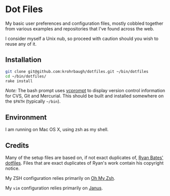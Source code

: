 # Dot Files 

My basic user preferences and configuration files, mostly cobbled together from
various examples and repositories that I've found across the web.

I consider myself a Unix nub, so proceed with caution should you wish to reuse
any of it.

## Installation

```sh
git clone git@github.com:krohrbaugh/dotfiles.git ~/bin/dotfiles
cd ~/bin/dotfiles/
rake install
```

_Note:_ The bash prompt uses [vcprompt](http://vc.gerg.ca/hg/vcprompt) to
display version control information for CVS, Git and Mercurial. This should be
built and installed somewhere on the `$PATH` (typically `~/bin`).

## Environment
I am running on Mac OS X, using zsh as my shell.

## Credits

Many of the setup files are based on, if not exact duplicates of, [Ryan Bates' dotfiles][1]. Files that are exact duplicates of Ryan's work contain his copyright notice.

My ZSH configuration relies primarily on [Oh My Zsh][2].

My `vim` configuration relies primarily on [Janus][3].

[1]: http://github.com/ryanb/dotfiles/
[2]: https://github.com/robbyrussell/oh-my-zsh
[3]: https://github.com/carlhuda/janus
